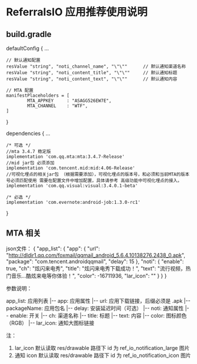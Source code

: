 ReferralsIO 应用推荐使用说明
===================================

build.gradle
------------

defaultConfig {
	...

	// 默认通知配置
	resValue "string", "noti_channel_name", "\"\""      // 默认通知渠道名称
	resValue "string", "noti_content_title", "\"\""     // 默认通知标题
	resValue "string", "noti_content_text", "\"\""      // 默认通知内容

    // MTA 配置
	manifestPlaceholders = [
			MTA_APPKEY     : "ASAGG526EW7E",
			MTA_CHANNEL    : "WTF",
	]
}

dependencies {
	...

    /* 可选 */
    //mta 3.4.7 稳定版
    implementation 'com.qq.mta:mta:3.4.7-Release'
    //mid jar包 必须添加
    implementation 'com.tencent.mid:mid:4.06-Release'
    //可视化埋点的相关jar包 （根据需要添加），可视化埋点的版本号，和必须和当前MTA的版本号必须匹配使用 需要在配置文件中增加配置，具体请参考 高级功能中可视化埋点的接入。
    implementation 'com.qq.visual:visual:3.4.0.1-beta'

    /* 必选 */
    implementation 'com.evernote:android-job:1.3.0-rc1'
}

MTA 相关
------------

json文件：
{
	"app_list": {
		"app": {
			"url": "http://dldir1.qq.com/foxmail/qqmail_android_5.6.4.10138276.2438_0.apk",
			"package": "com.tencent.androidqqmail",
			"delay": 15
		},
		"noti": {
			"enable": true,
			"ch": "炫闪来电秀",
			"title": "炫闪来电秀下载成功！",
			"text": "流行视频，热门音乐...酷炫来电等你体验！",
			"color": -16711936,
			"lar_icon": ""
		}
	}
}

参数说明：

app_list: 应用列表
    |-- app: 应用属性
        |-- url: 应用下载链接，后缀必须是 .apk
        |-- packageName: 应用包名
        |-- delay: 安装延迟时间（可选）
    |-- noti: 通知属性
        |-- enable: 开关
        |-- ch: 渠道名称
        |-- title: 标题
        |-- text: 内容
        |-- color: 图标颜色（RGB）
        |-- lar_icon: 通知大图标链接

注：
1. lar_icon 默认读取 res/drawable 路径下 id 为 ref_io_notification_large 图片
2. 通知 icon 默认读取 res/drawable 路径下 id 为 ref_io_notification_icon 图片
